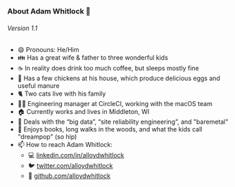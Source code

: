 ### About Adam Whitlock 👋

###### Version 1.1 #######

- 😄 Pronouns: He/Him
- 👪 Has a great wife & father to three wonderful kids
- ☕ In reality does drink too much coffee, but sleeps mostly fine
- 🐔 Has a few chickens at his house, which produce delicious eggs and useful manure 
- 🐈 Two cats live with his family
- 🧑‍🏭 Engineering manager at CircleCI, working with the macOS team
- 🏠 Currently works and lives in Middleton, WI 
- 💾 Deals with the “big data”, “site reliability engineering”, and "baremetal"
- 💬 Enjoys books, long walks in the woods, and what the kids call "dreampop" (so hip)
- 📫 How to reach Adam Whitlock: 
    - 💻 [linkedin.com/in/alloydwhitlock](https://www.linkedin.com/in/alloydwhitlock/)
    - 🐦 [twitter.com/alloydwhitlock](https://twitter.com/alloydwhitlock)
    - 🔩 [github.com/alloydwhitlock](https://github.com/alloydwhitlock)
